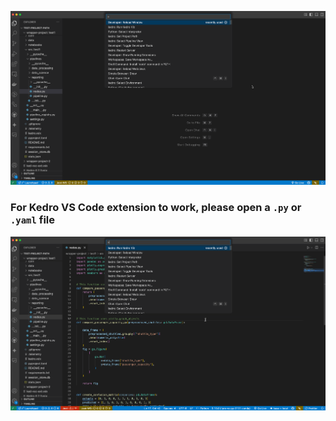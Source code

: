 ![Setting Kedro project path through Command Palette](../viz-vsc-run-kedro-viz-2.gif)

### For Kedro VS Code extension to work, please open a `.py` or `.yaml` file

![Setting Kedro project path through Command Palette](../viz-vsc-run-kedro-viz-1.gif)